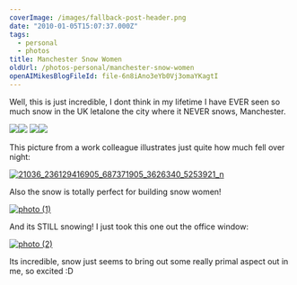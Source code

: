 ```yaml
---
coverImage: /images/fallback-post-header.png
date: "2010-01-05T15:07:37.000Z"
tags:
  - personal
  - photos
title: Manchester Snow Women
oldUrl: /photos-personal/manchester-snow-women
openAIMikesBlogFileId: file-6n8iAno3eYb0Vj3omaYKagtI
---
```


Well, this is just incredible, I dont think in my lifetime I have EVER seen so much snow in the UK letalone the city where it NEVER snows, Manchester.

<!-- more -->

[![](https://lh3.ggpht.com/_vZ6zE_QJfu0/S0MJv1KEcJI/AAAAAAAArTE/tpsMdOkuxGY/s288/IMG_0596.JPG)](https://picasaweb.google.co.uk/lh/photo/3GDP2BD1CVdk8KKGNwXBJw?feat=embedwebsite)[![](https://lh5.ggpht.com/_vZ6zE_QJfu0/S0MJxYQw09I/AAAAAAAArTM/5N9FqnBWzdo/s288/IMG_0593.JPG)](https://picasaweb.google.co.uk/lh/photo/btcDAkHXo9hBGJVqQ70xAA?feat=embedwebsite)
[![](https://lh5.ggpht.com/_vZ6zE_QJfu0/S0MJrz3CgvI/AAAAAAAArS0/V7YrSisDtA4/s288/IMG_0598.JPG)](https://picasaweb.google.co.uk/lh/photo/zMVPOuEr0wwaRLXYh0d-8w?feat=embedwebsite)[![](https://lh6.ggpht.com/_vZ6zE_QJfu0/S0L1kOVLcFI/AAAAAAAArRc/Jt_5Cb3VBpQ/s288/IMG_0595.JPG)](https://picasaweb.google.co.uk/lh/photo/5v1LR_Gz8WWQ2purqmcuRw?feat=embedwebsite)

This picture from a work colleague illustrates just quite how much fell over night:

[![21036_236129416905_687371905_3626340_5253921_n](https://www.mikecann.blog/wp-content/uploads/2010/01/21036_236129416905_687371905_3626340_5253921_n.jpg "21036_236129416905_687371905_3626340_5253921_n")](https://www.mikecann.blog/wp-content/uploads/2010/01/21036_236129416905_687371905_3626340_5253921_n.jpg)

Also the snow is totally perfect for building snow women!

[![photo (1)](https://www.mikecann.blog/wp-content/uploads/2010/01/photo-1.jpg "photo (1)")](https://www.mikecann.blog/wp-content/uploads/2010/01/photo-1.jpg)

And its STILL snowing! I just took this one out the office window:

[![photo (2)](https://www.mikecann.blog/wp-content/uploads/2010/01/photo-2.jpg "photo (2)")](https://www.mikecann.blog/wp-content/uploads/2010/01/photo-2.jpg)

Its incredible, snow just seems to bring out some really primal aspect out in me, so excited :D
